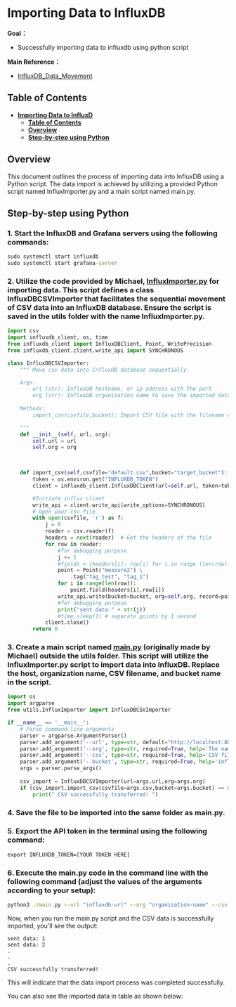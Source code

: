 # **Importing Data to InfluxDB**

**Goal：**

* Successfully importing data to influxdb using python script

**Main Reference：**

* [InfluxDB_Data_Movement](https://github.com/bmw-ece-ntust/internship/blob/00bf762eb341ace96cd3d1e00179a407aa3df8a3/learning_notes/InfluxDB_Data_Movement.md)

## **Table of Contents**
- [**Importing Data to InfluxD**](#importing-data-to-influxdb)
  - [**Table of Contents**](#table-of-contents)
  - [**Overview**](#overview)
  - [**Step-by-step using Python**](#step-by-step-using-python)

## **Overview**

This document outlines the process of importing data into InfluxDB using a Python script. The data import is achieved by utilizing a provided Python script named InfluxImporter.py and a main script named main.py.

## **Step-by-step using Python**

### 1. Start the InfluxDB and Grafana servers using the following commands:

```cmd
sudo systemctl start influxdb
sudo systemctl start grafana-server
```

### 2. Utilize the code provided by Michael, [InfluxImporter.py](https://github.com/bmw-ece-ntust/internship/blob/4db5f593b386c6a34b0e6fbb189b777c9af8bcf5/utils/InfluxImporter.py) for importing data. This script defines a class InfluxDBCSVImporter that facilitates the sequential movement of CSV data into an InfluxDB database. Ensure the script is saved in the utils folder with the name InfluxImporter.py.

```python
import csv
import influxdb_client, os, time
from influxdb_client import InfluxDBClient, Point, WritePrecision
from influxdb_client.client.write_api import SYNCHRONOUS

class InfluxDBCSVImporter:
    """ Move csv data into InfluxDB database sequentially.

    Args:
        url (str): InfluxDB hostname, or ip address with the port
        org (str): InfluxDB organization name to save the imported data
    
    Methods:
        import_csv(csvfile,bucket): Import CSV file with the filename defined by the csvfile argument into InfluxDB bucket

    """
    def __init__(self, url, org):
        self.url = url
        self.org = org
        


    def import_csv(self,csvfile="default.csv",bucket="target_bucket"):
        token = os.environ.get("INFLUXDB_TOKEN")
        client = influxdb_client.InfluxDBClient(url=self.url, token=token, org=self.org)

        #Initiate influx client
        write_api = client.write_api(write_options=SYNCHRONOUS)
        # Open your csv file
        with open(csvfile, 'r') as f:
            j = 0
            reader = csv.reader(f)
            headers = next(reader)  # Get the headers of the file
            for row in reader:
                #for debugging purpose
                j += 1
                #fields = {headers[i]: row[i] for i in range (len(row))}
                point = Point("measure2") \
                    .tag("tag_test", "tag_1")
                for i in range(len(row)):
                    point.field(headers[i],row[i])
                write_api.write(bucket=bucket, org=self.org, record=point)
                #for debugging purpose
                print("sent data:" + str(j))
                #time.sleep(1) # separate points by 1 second        
            client.close()
        return 0

```
### 3. Create a main script named [main.py](https://github.com/bmw-ece-ntust/internship/blob/4db5f593b386c6a34b0e6fbb189b777c9af8bcf5/main.py) (originally made by Michael) outside the utils folder. This script will utilize the InfluxImporter.py script to import data into InfluxDB. Replace the host, organization name, CSV filename, and bucket name in the script.

```python
import os
import argparse
from utils.InfluxImporter import InfluxDBCSVImporter

if __name__ == '__main__':
    # Parse command-line arguments
    parser = argparse.ArgumentParser()
    parser.add_argument('--url', type=str, default="http://localhost:8086'", help='The host of the InfluxDB server.')
    parser.add_argument('--org', type=str, required=True, help='The name of the database to write to.')
    parser.add_argument('--csv', type=str, required=True, help='CSV filename')
    parser.add_argument('--bucket', type=str, required=True, help='influxDB bucket name')
    args = parser.parse_args()
    
    csv_import = InfluxDBCSVImporter(url=args.url,org=args.org)
    if (csv_import.import_csv(csvfile=args.csv,bucket=args.bucket) == 0):
        print(" CSV successfully transferred! ")

```

### 4. Save the file to be imported into the same folder as main.py.

### 5. Export the API token in the terminal using the following command:
```cmd
export INFLUXDB_TOKEN=[YOUR TOKEN HERE]
```

### 6. Execute the main.py code in the command line with the following command (adjust the values of the arguments according to your setup):
```cmd
python3 ./main.py --url "influxdb-url" --org "organization-name" --csv "filename.csv" --bucket "bucket-name"
```

Now, when you run the main.py script and the CSV data is successfully imported, you'll see the output:

```
sent data: 1
sent data: 2
.
.
.
CSV successfully transferred!
```

This will indicate that the data import process was completed successfully.

You can also see the imported data in table as shown below:







